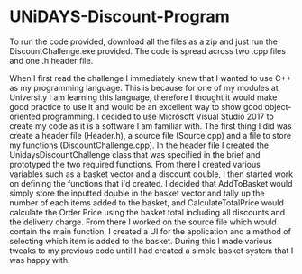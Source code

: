 # UNiDAYS-Discount-Program

To run the code provided, download all the files as a zip and just run the DiscountChallenge.exe provided. The code is spread across two .cpp files and one .h header file.

When I first read the challenge I immediately knew that I wanted to use C++ as my programming language. This is because for one of my modules at University I am learning this language, therefore I thought it would make good practice to use it and would be an excellent way to show good object-oriented programming. I decided to use Microsoft Visual Studio 2017 to create my code as it is a software I am familiar with. The first thing I did was create a header file (Header.h), a source file (Source.cpp) and a file to store my functions (DiscountChallenge.cpp). In the header file I created the UnidaysDiscountChallenge class that was specified in the brief and prototyped the two required functions. From there I created various variables such as a basket vector and a discount double, I then started work on defining the functions that i'd created. I decided that AddToBasket would simply store the inputted double in the basket vector and tally up the number of each items added to the basket, and CalculateTotalPrice would calculate the Order Price using the basket total including all discounts and the delivery charge. From there I worked on the source file which would contain the main function, I created a UI for the application and a method of selecting which item is added to the basket. During this I made various tweaks to my previous code until I had created a simple basket system that I was happy with.
